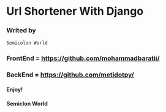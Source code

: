 # Url Shortener With Django
### Writed by 
```
Semicolon World
```
### FrontEnd = https://github.com/mohammadbaratii/
### BackEnd = https://github.com/metidotpy/

#### Enjoy!
#### Semiclon World
